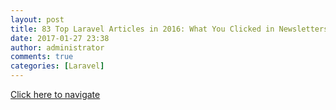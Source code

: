 ```yaml
---
layout: post
title: 83 Top Laravel Articles in 2016: What You Clicked in Newsletters
date: 2017-01-27 23:38
author: administrator
comments: true
categories: [Laravel]
---
```

<a href="http://laraveldaily.com/popular-laravel-articles-2016-clicked-newsletters/">Click here to navigate</a>
